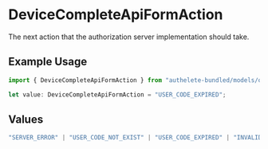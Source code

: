# DeviceCompleteApiFormAction

The next action that the authorization server implementation should take.


## Example Usage

```typescript
import { DeviceCompleteApiFormAction } from "authelete-bundled/models/operations";

let value: DeviceCompleteApiFormAction = "USER_CODE_EXPIRED";
```

## Values

```typescript
"SERVER_ERROR" | "USER_CODE_NOT_EXIST" | "USER_CODE_EXPIRED" | "INVALID_REQUEST" | "SUCCESS"
```